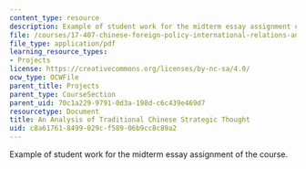 ```yaml
---
content_type: resource
description: Example of student work for the midterm essay assignment of the course.
file: /courses/17-407-chinese-foreign-policy-international-relations-and-strategy-spring-2009/c8a617618499029cf58906b9cc8c89a2_MIT17_407S09_midterm1.pdf
file_type: application/pdf
learning_resource_types:
- Projects
license: https://creativecommons.org/licenses/by-nc-sa/4.0/
ocw_type: OCWFile
parent_title: Projects
parent_type: CourseSection
parent_uid: 70c1a229-9791-0d3a-198d-c6c439e469d7
resourcetype: Document
title: An Analysis of Traditional Chinese Strategic Thought
uid: c8a61761-8499-029c-f589-06b9cc8c89a2
---
```

Example of student work for the midterm essay assignment of the course.